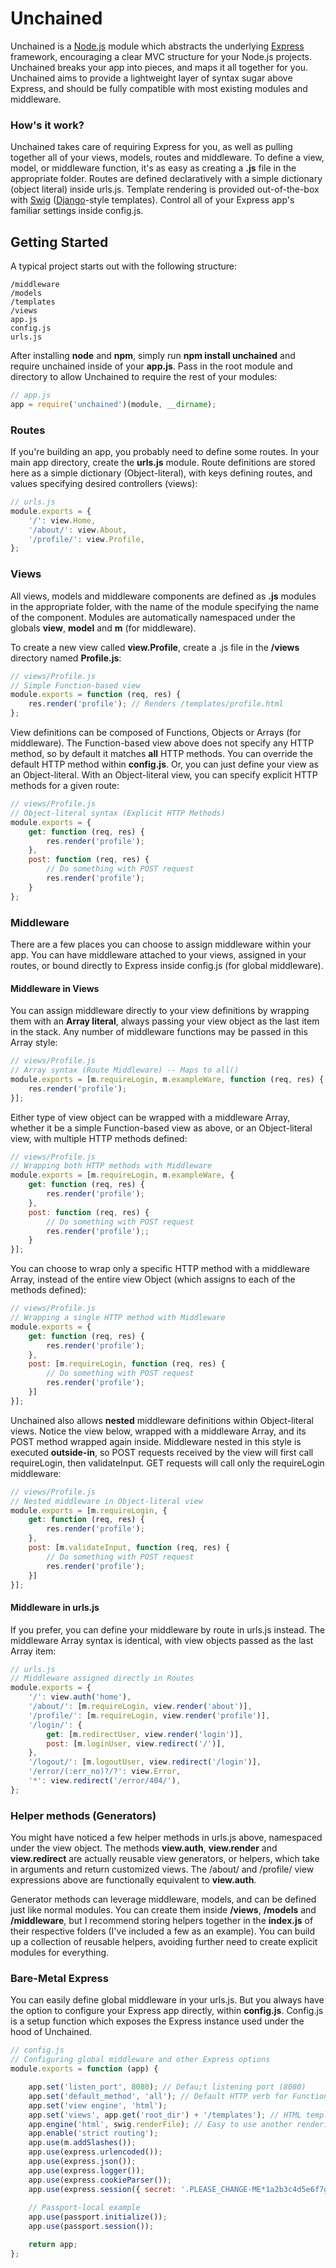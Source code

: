 Unchained
=========

Unchained is a [Node.js](https://github.com/joyent/node) module which abstracts the underlying [Express](https://github.com/visionmedia/express) framework, encouraging a clear MVC structure for your Node.js projects. Unchained breaks your app into pieces, and maps it all together for you. Unchained aims to provide a lightweight layer of syntax sugar above Express, and should be fully compatible with most existing modules and middleware.

### How's it work?

Unchained takes care of requiring Express for you, as well as pulling together all of your views, models, routes and middleware. To define a view, model, or middleware function, it's as easy as creating a **.js** file in the appropriate folder. Routes are defined declaratively with a simple dictionary (object literal) inside urls.js. Template rendering is provided out-of-the-box with [Swig](https://github.com/paularmstrong/swig) ([Django](https://github.com/django/django)-style templates). Control all of your Express app's familiar settings inside config.js.

## Getting Started

A typical project starts out with the following structure:

    /middleware
    /models
    /templates
    /views
    app.js
    config.js
    urls.js

After installing **node** and **npm**, simply run **npm install unchained** and require unchained inside of your **app.js**. Pass in the root module and directory to allow Unchained to require the rest of your modules:

```javascript
// app.js
app = require('unchained')(module, __dirname);
```

### Routes

If you're building an app, you probably need to define some routes. In your main app directory, create the **urls.js** module. Route definitions are stored here as a simple dictionary (Object-literal), with keys defining routes, and values specifying desired controllers (views):

```javascript
// urls.js
module.exports = {
    '/': view.Home,
    '/about/': view.About,
    '/profile/': view.Profile,
};
```

### Views

All views, models and middleware components are defined as **.js** modules in the appropriate folder, with the name of the module specifying the name of the component. Modules are automatically namespaced under the globals **view**, **model** and **m** (for middleware).

To create a new view called **view.Profile**, create a .js file in the **/views** directory named **Profile.js**:

```javascript
// views/Profile.js
// Simple Function-based view
module.exports = function (req, res) {
    res.render('profile'); // Renders /templates/profile.html
};
```

View definitions can be composed of Functions, Objects or Arrays (for middleware). The Function-based view above does not specify any HTTP method, so by default it matches **all** HTTP methods. You can override the default HTTP method within **config.js**. Or, you can just define your view as an Object-literal. With an Object-literal view, you can specify explicit HTTP methods for a given route:

```javascript
// views/Profile.js
// Object-literal syntax (Explicit HTTP Methods)
module.exports = {
    get: function (req, res) {
        res.render('profile');
    },
    post: function (req, res) {
        // Do something with POST request
        res.render('profile');
    }
};
```

### Middleware

There are a few places you can choose to assign middleware within your app. You can have middleware attached to your views, assigned in your routes, or bound directly to Express inside config.js (for global middleware).

#### Middleware in Views

You can assign middleware directly to your view definitions by wrapping them with an **Array literal**, always passing your view object as the last item in the stack. Any number of middleware functions may be passed in this Array style:

```javascript
// views/Profile.js
// Array syntax (Route Middleware) -- Maps to all()
module.exports = [m.requireLogin, m.exampleWare, function (req, res) {
    res.render('profile');
}];
```

Either type of view object can be wrapped with a middleware Array, whether it be a simple Function-based view as above, or an Object-literal view, with multiple HTTP methods defined:

```javascript
// views/Profile.js
// Wrapping both HTTP methods with Middleware
module.exports = [m.requireLogin, m.exampleWare, {
    get: function (req, res) {
        res.render('profile');
    },
    post: function (req, res) {
        // Do something with POST request
        res.render('profile');;
    }
}];
```

You can choose to wrap only a specific HTTP method with a middleware Array, instead of the entire view Object (which assigns to each of the methods defined):

```javascript
// views/Profile.js
// Wrapping a single HTTP method with Middleware
module.exports = {
    get: function (req, res) {
        res.render('profile');
    },
    post: [m.requireLogin, function (req, res) {
        // Do something with POST request
        res.render('profile');
    }]
}];
```

Unchained also allows **nested** middleware definitions within Object-literal views. Notice the view below, wrapped with a middleware Array, and its POST method wrapped again inside. Middleware nested in this style is executed **outside-in**, so POST requests received by the view will first call requireLogin, then validateInput. GET requests will call only the requireLogin middleware:

```javascript
// views/Profile.js
// Nested middleware in Object-literal view
module.exports = [m.requireLogin, {
    get: function (req, res) {
        res.render('profile');
    },
    post: [m.validateInput, function (req, res) {
        // Do something with POST request
        res.render('profile');
    }]
}];
```

#### Middleware in urls.js

If you prefer, you can define your middleware by route in urls.js instead. The middleware Array syntax is identical, with view objects passed as the last Array item:

```javascript
// urls.js
// Middleware assigned directly in Routes
module.exports = {
    '/': view.auth('home'),
    '/about/': [m.requireLogin, view.render('about')],
    '/profile/': [m.requireLogin, view.render('profile')],
    '/login/': {
        get: [m.redirectUser, view.render('login')],
        post: [m.loginUser, view.redirect('/')],
    },
    '/logout/': [m.logoutUser, view.redirect('/login')],
    '/error/(:err_no)?/?': view.Error,
    '*': view.redirect('/error/404/'),
};
```
### Helper methods (Generators)

You might have noticed a few helper methods in urls.js above, namespaced under the view object. The methods **view.auth**, **view.render** and **view.redirect** are actually reusable view generators, or helpers, which take in arguments and return customized views. The /about/ and /profile/ view expressions above are functionally equivalent to **view.auth**.

Generator methods can leverage middleware, models, and can be defined just like normal modules. You can create them inside **/views**, **/models** and **/middleware**, but I recommend storing helpers together in the **index.js** of their respective folders (I've included a few as an example). You can build up a collection of reusable helpers, avoiding further need to create explicit modules for everything.
### Bare-Metal Express

You can easily define global middleware in your urls.js. But you always have the option to configure your Express app directly, within **config.js**. Config.js is a setup function which exposes the Express instance used under the hood of Unchained. 


```javascript
// config.js
// Configuring global middleware and other Express options
module.exports = function (app) {

    app.set('listen_port', 8080); // Defau;t listening port (8080)
    app.set('default_method', 'all'); // Default HTTP verb for Function-based views (all)
    app.set('view engine', 'html');
    app.set('views', app.get('root_dir') + '/templates'); // HTML template directory
    app.engine('html', swig.renderFile); // Easy to use another rendering engine
    app.enable('strict routing');
    app.use(m.addSlashes());
    app.use(express.urlencoded());
    app.use(express.json());
    app.use(express.logger());
    app.use(express.cookieParser());
    app.use(express.session({ secret: '.PLEASE_CHANGE-ME*1a2b3c4d5e6f7g8h9i0j!' }));
    
    // Passport-local example
    app.use(passport.initialize());
    app.use(passport.session());

    return app;
};
```


